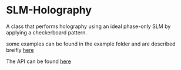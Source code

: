 # SLM-Holography
A class that performs holography using an ideal phase-only SLM by applying a checkerboard pattern.

some examples can be found in the example folder and are described breifly [here](https://github.com/SAIL-Labs/SLM-Holography/blob/main/examples/examples_and_API.md#examples)

The API can be found [here](https://github.com/SAIL-Labs/SLM-Holography/blob/main/examples/examples_and_API.md#api-reference)
